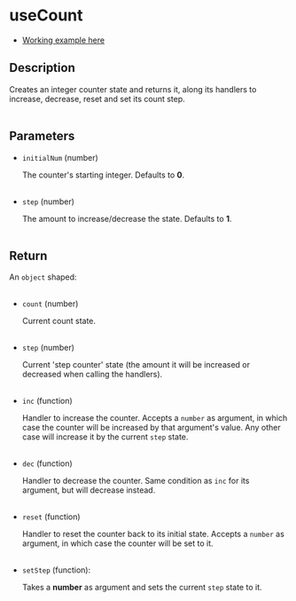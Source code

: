 # useCount

- [Working example here](https://rfh.netlify.app/use-count)

## Description

Creates an integer counter state and returns it, along its handlers to increase, decrease, reset and set its count step.
<br />
<br />

## Parameters

- `initialNum` (number)

  The counter's starting integer. Defaults to **0**.
  <br />
  <br />

- `step` (number)

  The amount to increase/decrease the state. Defaults to **1**.
  <br />
  <br />

## Return

An `object` shaped:
<br />
<br />

- `count` (number)

  Current count state.
  <br />
  <br />

- `step` (number)

  Current 'step counter' state (the amount it will be increased or decreased when calling the handlers).
  <br />
  <br />

- `inc` (function)

  Handler to increase the counter. Accepts a `number` as argument, in which case the counter will be increased by that argument's value. Any other case will increase it by the current `step` state.
  <br />
  <br />

- `dec` (function)

  Handler to decrease the counter. Same condition as `inc` for its argument, but will decrease instead.
  <br />
  <br />

- `reset` (function)

  Handler to reset the counter back to its initial state. Accepts a `number` as argument, in which case the counter will be set to it.
  <br />
  <br />

- `setStep` (function):

  Takes a **number** as argument and sets the current `step` state to it.
